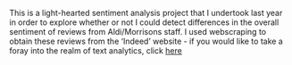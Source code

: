  
This is a light-hearted sentiment analysis project that I undertook last year in order to explore whether or not I could detect 
differences in the overall sentiment of reviews from Aldi/Morrisons staff. I used webscraping to obtain these reviews from the ‘Indeed’ website - if you would like to take a foray into the realm of text analytics, click [here](https://rpubs.com/IsaacGabr/795006)
